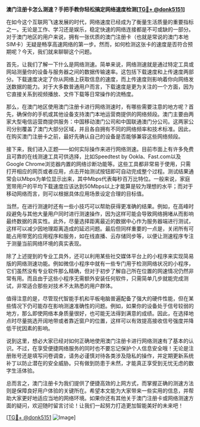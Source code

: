 **澳门注册卡怎么测速？手把手教你轻松搞定网络速度检测[[TG💪+ @donk5151](https://t.me/s/donk5151)]**

在如今这个互联网飞速发展的时代，网络速度已经成为了衡量生活质量的重要指标之一。无论是工作、学习还是娱乐，稳定快速的网络连接都是不可或缺的一部分。对于澳门地区的用户来说，拥有一张优质的澳门注册卡（也就是常说的澳门本地SIM卡）无疑是畅享高速网络的第一步。然而，如何检测这张卡的速度是否符合预期呢？今天，我们就来聊聊这个问题。

首先，让我们了解一下什么是网络测速。简单来说，网络测速就是通过特定工具或网站测量你的设备与服务器之间的数据传输速率。这包括下载速度和上传速度两部分。下载速度决定了你从网络上获取信息的速度，而上传速度则影响着你向网络发送数据的能力。对于大多数普通用户而言，下载速度是更为关注的一个方面，因为它直接关系到视频播放、文件下载等日常操作的流畅度。

那么，在澳门地区使用澳门注册卡进行网络测速时，有哪些需要注意的地方呢？首先，确保你的手机或其他设备支持澳门本地运营商提供的网络频段。澳门主要由两家大型电信运营商提供服务：中国移动澳门公司和中国联通澳门分公司。这两家公司分别覆盖了澳门大部分区域，并且各自拥有不同的网络频率和技术标准。因此，在购买澳门注册卡之前，最好先确认自己的设备是否能够兼容这些网络频段。

接下来，我们进入正题——如何实际操作来进行网络测速。目前市面上有许多免费且可靠的在线测速工具可供选择，比如Speedtest by Ookla、Fast.com以及Google Chrome浏览器内置的网络诊断功能等。这些工具都非常易于使用，只需打开相应的网页或者应用，点击开始测试按钮即可自动完成整个过程。测试结果通常会以Mbps为单位显示出来，其中Mbps代表每秒百万比特位。一般来说，家庭宽带用户的平均下载速度应该达到50Mbps以上才能算是较为理想的水平；而对于移动网络而言，则可以根据具体应用场景设定合理的目标值。

当然，在进行测速时还有一些小技巧可以帮助获得更准确的结果。例如，在高峰时段避免与其他大量用户同时进行测速操作，因为这样可能会导致网络拥堵从而影响最终数据的真实性。此外，尽量选择距离最近的数据中心作为服务器端进行测试，这样可以减少因地理距离造成的延迟问题。最后但同样重要的一点是，关闭所有可能占用带宽的应用程序和服务，如在线直播、云存储同步等，以便让测速程序专注于测量当前网络环境的真实表现。

除了上述提到的专业工具外，还可以利用某些社交媒体平台上的小程序来实现简易版的网络测速功能。例如微信小程序中就有一些专门用于检测网络状况的小程序，它们虽然没有专业软件那么精确，但对于初步了解自己所在位置的网速情况仍然非常有用。而且由于这些小程序无需额外安装任何软件，只需简单几步就能完成测试，非常适合那些对技术不太熟悉的用户群体。

值得注意的是，尽管现代智能手机和平板电脑普遍配备了强大的硬件性能，但在某些情况下仍可能存在影响测速准确性的问题。例如，如果你的设备处于信号较弱的地方，那么即使网络本身质量很好，也可能无法得到满意的成绩。因此，在选择地点时尽量挑选开阔地带或者靠近窗户的位置，这样可以有效提高接收信号强度并降低干扰因素的影响。

说到这里，想必大家已经对如何正确地使用澳门注册卡进行网络测速有了基本的认识。不过，在享受便捷网络服务的同时也不要忘记保护个人信息安全哦！无论是注册账号还是填写问卷调查，请务必谨慎对待各类涉及隐私的操作，并定期更新系统补丁以防止潜在的安全威胁。只有做到防患于未然，才能真正享受到无忧无虑的数字生活体验。

总而言之，澳门注册卡为我们提供了便捷高效的上网方式，而掌握正确的测速方法则是保障良好用户体验的关键所在。希望本文能为大家带来一些实用的信息，并帮助大家更好地适应当地的网络环境。如果你还有其他关于澳门注册卡或网络测速方面的疑问，欢迎随时留言讨论！让我们一起努力打造更加智能美好的未来吧！

[[TG💪+ @donk5151](https://t.me/s/donk5151) ![Image](https://i.postimg.cc/rwNCRYN7/Snipaste-2025-04-30-17-27-05.png)]